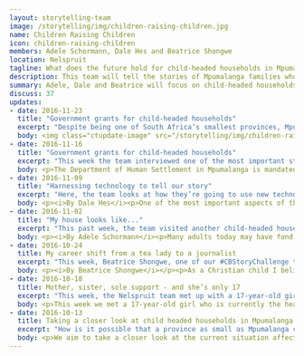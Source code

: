 ```yaml
---
layout: storytelling-team
image: /storytelling/img/children-raising-children.jpg
name: Children Raising Children
icon: children-raising-children
members: Adele Schormann, Dale Hes and Beatrice Shongwe
location: Nelspruit
tagline: What does the future hold for child-headed households in Mpumalanga?
description: This team will tell the stories of Mpumalanga families who live in child-headed households.
summary: Adele, Dale and Beatrice will focus on child-headed households in Mpumalanga, which make up 10% of the country, despite the small size of the province. They will produce a piece that puts names and faces to the continuously growing crisis.
discuss: 37
updates:
- date: 2016-11-23
  title: "Government grants for child-headed households"
  excerpt: "Despite being one of South Africa’s smallest provinces, Mpumalanga is home to 10% of the country’s child-headed households. Without parents, and often ostracised from communities, these children face a daunting uphill battle to survive. We take a look behind the scenes of two poverty-stricken child-headed households in the province, putting a face to their heart-breaking circumstances. We also speak to experts and officials tasked with protecting these children." 
  body: <img class="ctupdate-image" src="/storytelling/img/children-raising-children-5.1.jpg"><p><i>Mpumalanga is home to about 10% of child-headed households in South Africa, with 9, 312 households where the head of the house is a child under 18 years of age. According to these ‘children raising children’, it is a never-ending struggle to make ends meet, to maintain a residence and to be accepted by society for who they are. “There is no time for fun and games for me,” said the head of the Mathebula household, 14-year-old Sharon Mathebula, from Matsulu.</i></p></p><img class="ctupdate-image" src="/storytelling/img/children-raising-children-5.2.jpg"><h3>Adding the numbers</h3><p>According to <a href="https://wazimap.co.za/">Wazimap</a>, 8.5% of child-headed households in the province live in informal dwellings (shacks). This is about 80% of the rate in South Africa (10.8%).</p><iframe id="cr-embed-province-MP-child_households-type_of_dwelling_distribution" class="census-reporter-embed wazimap-iframe" src="https://wazimap.co.za/embed/iframe.html?geoID=province-MP&chartDataID=child_households-type_of_dwelling_distribution&dataYear=2011&chartType=pie&chartHeight=200&chartQualifier=Universe%3A+Households+headed+by+children+under+18&chartTitle=Child-headed+households+by+type+of+dwelling&initialSort=-value&statType=percentage" frameborder="0" width="100%" height="300"></iframe><script src="https://wazimap.co.za/static/js/embed.chart.make.js"></script><p>The average annual household income of a child-headed household in Mpumalanga is R2, 400. It is about the same as the average amount in South Africa.</p><iframe id="cr-embed-province-MP-child_households-annual_income_distribution" class="census-reporter-embed wazimap-iframe wazimap-iframe-bar" src="https://wazimap.co.za/embed/iframe.html?geoID=province-MP&chartDataID=child_households-annual_income_distribution&dataYear=2011&chartType=column&chartHeight=200&chartQualifier=Universe%3A+Households+headed+by+children+under+18&chartTitle=Annual+child-headed+household+income&initialSort=&statType=scaled-percentage" frameborder="0" width="100%" height="300"></iframe><script src="https://wazimap.co.za/static/js/embed.chart.make.js"></script><blockquote><p>“To have a 14-year-old looking after children, to bathe them, to give them guidance, and then still have to go to school and do their homework, is a very sad issue. You think to yourself, what would it be like if this happened to my own children?”<br><br>- Nomfundo Myeza, office manager of Child Welfare Nelspruit.</p></blockquote><h2>Introducing the Sibiya and Mathebula households</h2><p><a href="http://writenews.co.za/">The Write News Agency</a> interviewed two child-headed households to uncover the truth behind the numbers.</p><a class="btn btn-primary btn-block" href="#sibiya-household">The Sibiya household</a><a class="btn btn-primary btn-block" href="#mathebula-household">The Mathebula household</a><a class="btn btn-primary btn-block" href="#legal-perspectives">Legal perspectives</a>  <h3 id="sibiya-household">The Sibiya household</h3><img class="ctupdate-image" src="/storytelling/img/children-raising-children-5.3.jpg"><p><i>Philile Sibiya looks after her two sisters and her own 4-year-old son. Photo by Beatrice Shongwe / The Write News Agency</i></p></p><p>Philile Sibiya (18) is currently the head of a household in Matsulu where she looks after her two sisters, Silo Mwale (12) and Lucy Moyo (9). The children in the household have different surnames since they all have one mother in common but were fathered by different men and took their father’s surname. Philile also gave birth to a son, Musa Madzini, when she was only 14-years-old, and currently looks after the 4-year-old in addition to her siblings. Regardless of their different surnames, this little family is very close.</p><p>“Even though we are of different surnames, our mother loved us together the same way and taught us to be kind to each other because we were breast fed from the same breast,” says Philile.</p><p>Philile is a very polite girl, and soft-spoken when talking to someone. She is dark in complexion and slightly built, with a gold tooth glinting when she gives her shy smile.</p><p>Silo is doing Grade 7 and is a tall young girl with a lighter skin complexion. She is polite but more outspoken than her older sister. As the second eldest in the family, she has to take over the household responsibilities while Philile is at work.</p><p>Lucy is in Grade 2. The last born in the family, she is a very short, shy little girl with an adorable face, but this hasn’t stopped her from wanting to be a police officer one day. One of the tasks she enjoys doing at home is washing school uniforms.</p><p>Baby Musa goes to a daycare centre; he is very quiet but loves to play with friends outside the house.</p><p>All the girls have short hair and Philile explains that there is no money for long, beautiful hair.</p><p>“As the eldest I decided to cut our hair because we would not afford to maintain long hair, I believe that if I can stay with my short hair it would be easy for my younger sister to do the same. So I cut my hair and then I had to convince them that we will not have money to do other things if we don’t cut our hair,” she says.</p><iframe src="https://drive.google.com/file/d/0B0b0Gx5S-jiydkdrLVIxVHh6eXc/preview" width="100%" height="480" frameborder="0"></iframe><p><i>Lullaby&#58; Philile Sibiya sings her 4-year old son this lullaby every night. Video by Dale Hes / The Write News Agency</i></p></p><h4>My mom and dad...</h4><p>The children’s’ mother, Promise Moyo died in 2014 at the age of only 34 after a long sickness. She died on Philile’s 16th birthday. Silo was 10 and Lucy was only 6, whilst baby Musa was about a year old.</p><p>Philile blames a misdiagnosis by nurses at the local clinic for the death of her beloved mother.</p><p>“When my mother started to feel pains on her body, she decided to go to the local clinic after a few days, at the time she was not critically ill. She was then given some medication and then after a few days her body started to swell, we took her to the doctor who told us that the clinic gave our mother [the] wrong medication which caused her body to swell,” says Philile. Promise died at home a few weeks later.</p><img class="ctupdate-image" src="/storytelling/img/children-raising-children-5.4.jpg"><p><i>This photograph stands in the Sibiya living room as a reminder of the children’s late mother. Photo by Adele Schormann / the Write News Agency</i></p><p>Philile’s father (Robert Sibiya) died in 2009 after he was involved in a car accident on his way back from work.</p><p>“We didn’t have much of a relationship because him and my mother were no longer together as he was married to someone else. Even though I lost my real father after it didn’t really affect me because we never had a relationship,” Philile says.</p><p>Lazarus Moyo was Promise’s husband at the time of her death, and treated all of the children as if they were his own, although only Silo was his biological child. Lazarus died from bone cancer in 2015 at the age of 59, with Philile forced to take care of him during his illness, whilst also attending school and taking care of her siblings and son.</p><img class="ctupdate-image" src="/storytelling/img/children-raising-children-5.5.jpg"><p><i>Another reminder of the children’s mother, alongside school medals. Photo by Adele Schormann / the Write News Agency</i></p><p>“We were all loved by the same man who loved our mother and took us [in] as his own kids. I as an elder had to look after him, and his passing really affected me so bad. I was so close to him before his passing, it was all a dream until he was buried and I was left as a father and the mother not only to my own son but to my younger siblings too.”</p><p>“I also miss my parents so much, I miss them every day and I wish that they can come back and take care of us, cook for us and wash our clothes, I wish they can be here to protect us when we are scared at night.”</p><p>Their extended family has apparently cut them off completely.</p><p>“The one aunt I was close to before my mother died has even changed their numbers because I would call and ask for food,” Phillie explains.  “I think she was bothered, I wish they could take us as a family and assist us with what they can.”</p><p>Left without any adult guardians, Philile decided to leave school after Lazarus’ death and look for odd jobs to provide for her family. Philile has broken up with the father of her child and is currently dating a 38-year-old man who supports her financially.</p><p>“I broke up with the father of my child because I took him into the house after my parents died, but he didn’t support his family. He wasted his money. I think if you can be with an older person [it] is not a problem as long as they can take good care of you,” says Philile.</p><h4>My house looks like...</h4><p>The state of the Sibiya household is seriously deteriorating. There are five rooms in the crumbling concrete house and one is still severely damaged from heavy rains that occurred back in March 2015. This room is Silo and Lucy’s bedroom, and a piece of tarpaulin serves as its roof. Philile and baby Musa sleep on an uncomfortable bed in a second bedroom, whilst a third room is a sitting room with shabby couches, a broken television with colourful stickers, and a broken freezer.</p><iframe width="100%" height="315" src="https://www.youtube.com/embed/W7H4aYBGqE8" frameborder="0" allowfullscreen></iframe><p><i>No roof&#58; The bedroom where the family sleeps has a tarpaulin for a roof. Video by Dale Hes / the Write News Agency</i></p><p>The fourth room used to be a bathroom but now serves as a tiny kitchen with an extremely dirty stove, a broken washing machine, and dirty pots and pans piled everywhere.</p><p>There is another room without a roof, which is now a smelly dumping site for all manner of dirty clothes, old toys, pipes and appliances.</p><iframe width="100%" height="315" src="https://www.youtube.com/embed/mFwTvP3C34s" frameborder="0" allowfullscreen></iframe><p><i>Rubbish dump&#58; One of the rooms in the Sibiya household has no roof and is used as a dumpsite for the family's rubbish and old possessions. Video by Dale Hes / the Write News Agency</i></p><p>There is no bathroom in the house and no running water, with the family making use of an outdoor pit toilet and an outside tap which regularly runs out of water.</p><iframe width="100%" height="315" src="https://www.youtube.com/embed/koUqNqfkqSM" frameborder="0" allowfullscreen></iframe><p><i>Toilet facilities&#58; The children from the Sibiya family use an open outdoor pit toilet. Video by Dale Hes / the Write News Agency</i></p><p>Washing of laundry, cutlery and the children themselves is all done from buckets. The children are concerned that there may be nothing left of the house by next winter.</p><p>“Our parents built us a house long before they passed away. We didn’t have money to maintain the house even after they passed away and now every little brick and roof is falling apart. I wonder if we'll still have a shelter by next winter,” Philile explains.</p><img class="ctupdate-image" src="/storytelling/img/children-raising-children-5.6.jpg"><p><i>A broken toy motorbike lies outside the Sibiya home. Photo by Adele Schormann / the Write News Agency</i></p><p>“We are always scared to sleep at night because we hear scary sounds and it is difficult to sleep. When it rains we don’t sleep because the tent roof doesn’t close properly and so the rain comes in and our room gets wet,” Silo says. “Before we close the doors at night we make sure that everyone goes to the toilet so no one has to go out at night, sometimes when we have a running stomach we use a bucket and take it out in the morning.”</p><h4>My teacher’s name is...</h4><p>Philile dropped out of school in 2015. She was in Grade 10. She says she very quickly had to learn how to take care of her younger siblings, even though she was still a child herself.</p><p>“I never get my parents love even myself but I had to learn how to love young people who see me as their mother and father. I never learnt to look after kids, it’s just something that I learn every day.”</p><img class="ctupdate-image" src="/storytelling/img/children-raising-children-5.7.jpg"><p><i>The children scribbled their names on their bedroom doorframe, under the heading ‘The Friends’. Photo by Adele Schormann / the Write News Agency</i></p><p>In 2016 she got a job as a bartender at a tavern in Matsulu. She leaves the house at 7.30am to go to work from Mondays to Thursdays and only finishes work at 9pm, working for more than 13 hours a day. From Friday to Sunday, she only knocks off at midnight.</p><p>“I work like a slave for my siblings to have a better future. I left school last year because I couldn’t handle the pressure and suffering of living without any money,” Philile says.</p><p>For Philile’s younger siblings, life is simpler. “When we wake we first say a prayer, make the bed and go with our sister to drop her son at the crèche. We have our normal school day and then we have to pick up Musa after school. When we get home we start by cooking food for ourselves, then we clean the house before we can do our homework,” says Silo.</p><img class="ctupdate-image" src="/storytelling/img/children-raising-children-5.8.jpg"><p><i>12-year old Silo often does the cooking for the family...when they can afford food. Photo by Beatrice Shongwe / the Write News Agency</i></p><p>The children say they don’t eat anything before school in the morning. “There is nothing to eat in the morning. We have our first meal at school at break time since the school has a feeding scheme that gives us food,” Silo explains. They use local taxis when they go to town, but the younger ones walk more than 5km to school and back.</p><h4>I am hungry because...</h4><p>Philile gets paid R1, 600 per month from working at the tavern, whilst the household receives a R350 social grant for each of the three children. All of Philile’s small salary is spent on basic food such as maize meal, rice, beans, sugar and macaroni.</p><p>“The rest I use to try and patch up the house or buy the kids some shoes or what they would need at that time. Most of the time the food doesn’t last for the whole month; I end up taking some food on credit from the local grocery shop. I wish I could buy the children some snacks once in a while but there is no money for that,” says Philile.</p><p>Philile is the only one old enough to use sanitary pads, but usually she has to use toilet paper or clothes.</p><p>According to <a href="http://living-wage.co.za/">Living-Wage</a> the R2,650 income the family receives on a monthly basis only covers 52% of the household’s minimal need of R5,056.</p><iframe src="https://drive.google.com/file/d/0B2dJ1ce9BZWCWnNDeXpMcVptWk0/preview" width="100%" height="480" frameborder="0"></iframe><p><i>Life is tough&#58; Philile Sibiya takes us on a tour of her home with a GoPro on her head. Video taken with Gopro / the Write News Agency</i></p><p>Philile says that the social workers who visit them are not helpful in any way, despite their promises to assist the family.</p><p>“I went to report the situation at the social workers and when they came to our home they witnessed the life that we live. We were very happy as they promised us food packages and new school uniform, the whole year went by without hearing from them and when I went there we were told that we should wait for them to call us.”</p><p>“I have hope for child-headed households however the government is failing us. We need to work hard for the young ones and build a beautiful future,” says Philile.</p><h4>I do not feel safe in our house because...</h4><p>Silo and Lucy expressed their fear of crime and said they are very afraid, especially at night when their older sister is working and they are home alone.</p><p>“We have to be alone all day and night when our sister is at work; we are always scared because we hear funny sounds at night but we have to be strong,” says Lucy.</p><p>People often walk past their house from taverns, sometimes shouting and fighting. Philile said crime affects their lives drastically. She recalls an incident that occurred in June 2016 when criminals tried to gain access into their house via the roof.</p><p>“Silo and Lucy heard some noise and started to scream. Fortunately, the criminals ran away. We feel very vulnerable,” said Philile.</p><img class="ctupdate-image" src="/storytelling/img/children-raising-children-5.9.jpg"><p><i>Criminals have tried to gain access to the Sibiya house through the roof. Photo by Adele Schormann / the Write News Agency</i></p><h4>People don’t seem to like us because...</h4><p>Feeling too embarrassed and scared to approach the local church, Philile says the family suffers in silence.</p><p>“I think it’s because it’s a big church and they don’t really know that there are people who go to church hungry and I have been scared to disclose my situation because I am afraid that they will reject me.”</p><p>“I feel that the society only help people who can help them back, as for me and my siblings, we feel rejected by our own community.”</p><p>However, the family is desperate for assistance from their community.</p><p>“I want the society to come to assist us when we don’t have food. How do they throw away food when we don’t have even a slice of bread? I wish they could come and ask what is wrong and if we are ok, we need their support,” says Philile, adding that people sometimes exploit them when hearing they are orphans. “The society is not supportive, most people once they know that you are an orphan, they want to exploit you knowing that there is no one to step up for you.”</p><img class="ctupdate-image" src="/storytelling/img/children-raising-children-5.10.jpg"><p><i>There is barely time to wash dishes when you are struggling to survive. Photo by Beatrice Shongwe/the Write News Agency</i></p><h4>When we get sick...</h4><p>“When me or my sister get sick we walk [ourselves] to the clinic, I accompany my other siblings but we walk to the clinic, when we have medication to drink we remind each other every day until they are finished,” says Silo.</p><h4>One day, I want to become...</h4><p>They all hope for a better future. Philile says that she has always wanted to be a social worker, while Silo wants to be a doctor and Lucy a police officer. “When I grow up I want to be a police officer, I want to shoot all the criminals who steal from people,” says Lucy.</p><p>Philile’s says her ultimate wish is for her younger siblings to finish their studies and “become who ever that they want to be in life”. She wishes to one day return to school so that she can fulfil her dreams.</p><p>“But how do I go to school while I need to provide for three other younger siblings? I left school because I had to look after my siblings but there is no one to look after me. I don’t want them to leave school because I am here and will always be there for them,” she says.</p><h4>I love my older sister because...</h4><p>The siblings have a good relationship and said they are a close-knit family, and get along very well.</p><p>“I wish that we could have a meal every day and my sister to get a better job,” said Silo. The family also desperately wants their house to be fixed so that they can be safe.</p><h3 id="mathebula-household">The Mathebula household</h3><img class="ctupdate-image" src="/storytelling/img/children-raising-children-5.11.jpg"><p><i>14-year old Sharon Mathebula looks after her sister, 3-year-old Chantelle. Photo by Dale Hes / the Write News Agency</i></p><h4>Hello, my name is...</h4><p>14-year-old Sharon Mathebula is barely a teenager, but is currently the head of a household in Matsulu outside Mbombela. She looks after her only sister, Chantelle Mnisi (3). The two are very close and enjoy each other’s company.</p><p>“Our mother always taught us to take care of each other and share every little thing that she provided while she was still alive. I love my sister very much, I take care of her because I don’t want to see her sad,” says Mathebula.</p><p>Sharon is very tall and skinny with a dark complexion&#58; she could easily pass for a model. She is a kind-hearted person and comes across as shy, with deep brown eyes that reflect the pain she has experienced.</p><p>She explains that she got very sick during 2014 and had to stay at home until she was well enough. Consequently, she fell back a year in school and is now in Grade 6. Chantelle stays with a neighbour when her sister is at school because there is no money to take her to a crèche. She has short hair, with a dark complexion and a cheeky but adorable grin. At her age, she is already bubbly and bold.</p><h4>My mom and dad...</h4><p>Sharon explains that they were brought up by a single mother and she does not know her biological father. Their mother, Brenda Mnisi passed away in June 2016 at the age of 30; she was diagnosed with TB and died after a long period of sickness.</p><p>“I would always pray that my mother doesn’t die because she was all that we had and she liked cooking for us, but seeing her sleeping in the bed in pain was very painful for me and my little sister,” says Sharon.</p><img class="ctupdate-image" src="/storytelling/img/children-raising-children-5.12.jpg"><p><i>The front door of the Mathebula shack has the name of the family’s late mother Brenda Mnisi and the two children. Photo by Adele Schormann / the Write News Agency</i></p><p>Sharon’s father abandoned her mother soon after she was born.</p><p>“Some say he is in Swaziland but I don’t know him. My mother didn’t like talking about him. I wish he was here for me when I need him but I have to accept that I am on my own,” says Sharon.</p><p>Chantelle Mnisi has a different father to Sharon, and he died in 2013 when Brenda was pregnant with her. “I don’t know what was wrong with him because we didn’t live with him and he didn’t like to visit us,” Sharon says.</p><h4>My house looks like...</h4><p>The two sisters live in a one-roomed shack constructed from salvaged pieces of wood, with a tin roof, dusty concrete floor and inside walls draped with old fabric and plastic.</p><p>“My mother was unemployed. She used to make money from selling wood because most of the people here use fire to prepare their food. She only managed to make this one-roomed house and I wish she had money to build a proper house for us,” says Sharon.</p><iframe width="100%" height="315" src="https://www.youtube.com/embed/hFhkQfcA2O8" frameborder="0" allowfullscreen></iframe><p><i>Poverty&#58; 14-year-old Sharon Mathebula lives in a tiny one-room shack, looking after her 3-year-old sister Chanetelle. Video by Dale Hes / the Write News Agency</i></p><p>The ‘house’ is filled with piles of clothes, blankets, old toys, rotten vegetables and crockery and cutlery, with a ragged bed in the corner. There’s a television which doesn’t work, and a lingering smell of urine. To power the bare lightbulb in the house, the family gets electricity from an illegal connection, whilst there is no running water. Piles of buckets are stacked in the corners of the room, which the family uses to fetch water from a community tank.</p><p>Outside, there is a plastic enclosure without a roof, where the sisters bathe themselves from a bucket, and they share a pit toilet with their neighbours.</p><iframe width="100%" height="315" src="https://www.youtube.com/embed/9sSHY6rw9HU" frameborder="0" allowfullscreen></iframe><i>Cooking&#58; Sharon Mathebula (14) and her sister Chantelle (3) live in a one-room shack in Matsulu Mpumalanga. There is no electricity so they collect firewood every day to cook food. Video by Dale Hes / the Write News Agency</i><h4>My teacher’s name is...</h4><p>Sharon says she was upset to miss a year of school, but is determined to achieve her goal of becoming a police officer. She is a good netball player and plays for the school team.  “I love the police uniform and people will respect me when I am a policewoman,” she says.</p><p>Sharon says that since her mother passed away, she hasn’t been able to spend time with her friends as she has to look after her sister.</p><blockquote><p>“I don’t have time to play with friends, I study.”</p></blockquote><img class="ctupdate-image" src="/storytelling/img/children-raising-children-5.13.jpg"><p><i>Sharon is proud of her schoolwork and wants to be a police officer one day. Photo by Dale Hes / the Write News Agency</i></p><h4>I am hungry because...</h4><p>Sharon only receives an income of R350 a month from her social grant. Grant money isn’t received for her sister, as the grant was closed when Brenda died. The family’s neighbours, who try to support the sisters where they can, have tried to engage with social workers to solve the problem, without success.</p><p>“The money that we get does nothing because we just have to buy maize meal, cooking oil, eggs and other small things. We travel every week to get chicken intestines at a local factory and it is not good for us because after eating we get runny stomach[s]. But if I don’t get these chicken leftovers we will starve,” says Sharon.</p><p>According to <a href="http://living-wage.co.za/">Living-Wage</a> the R350 income the family receives on a monthly basis only covers 7% of the household’s minimal need of R5,056.</p><img class="ctupdate-image" src="/storytelling/img/children-raising-children-5.14.jpg"><p><i>Sharon and Chantelle at the fireplace where they cook food. Photo by Beatrice Shongwe / the Write News Agency</i></p><p>Sharon also has to ensure that the family always has wood to cook food on the fire. “It is very tiring to keep trying to find wood every day and sometimes we cannot find any and have to eat nothing. It breaks my heart when we don’t have food, I don’t like seeing my little sister crying because she wants food.”</p><iframe src="https://drive.google.com/file/d/0B2dJ1ce9BZWCQjZiTzRQbGRNWTg/preview" width="100%" height="480" frameborder="0"></iframe><p><i>Long walk for water&#58; Sharon walks about 1km every day to fetch water. Video taken with GoPro / the Write News Agency</i></p><h4>I feel safe in the house because...</h4><p>The township where Sharon and Chantelle stay is crime-ridden, but the girls’ neighbours make them feel safe.</p><p>“I feel safe in the house because our neighbours are very close to us they make sure that we are safe and the door is locked before we go to sleep,” Sharon says.</p><p>The girls’ grandmother Betty Maluphi and family friend Sesane Nkosi have recently started helping to take care of the girls. Seasane even helped to bury Sharon and Chantelle’s mother.</p><img class="ctupdate-image" src="/storytelling/img/children-raising-children-5.15.jpg"><p><i>Gogo Betty Maluphi and concerned citizen, Sesane Nkosi help the children out wherever they can. Photo by Adele Schormann / the Write News Agency</i></p><h4>People don’t seem to care...</h4><p>Sharon says that people in her community seem not to care about the circumstances of the girls. “I think people don’t care about what happened to you and if you don’t have parents or not. I joined a new church and I see people wearing nice clothes and nice shoes but they don’t care if they see I wear the same thing every Sunday. We only receive assistance from our neighbours, but not other people who know that we are orphans,” she says.</p><p>At school, Sharon tries to hide her plight from her classmates.</p><p>“At school I pretend to behave like any other kids and make sure that no-one notices my sadness. I feel like the teachers also don’t know much about our situation because they don’t talk to us about what we are going through.”</p><h4>When we get sick we walk to the clinic...</h4><p>When the girls get sick, they have to spend several hours walking to a community clinic. “There is only one clinic we can go to and it takes us half a day to get to that place. When my mother was alive she would accompany us,” says Sharon.</p><h4>I love my sister because...</h4><p>The two sisters have an inseparable bond. When Sharon comes back from school, she can’t wait to spend time with her younger sister.</p><p>“We are very close, when my mother was alive she would ask me to babysit Chantelle and bottle feed her. I don’t regret having a little sister because she always cheers me up. Sometimes I bring food from school and we share the meal together,” Sharon says.</p><img class="ctupdate-image" src="/storytelling/img/children-raising-children-5.16.jpg"><p><i>Often a piece of pap is all the children can eat for the day. Photo by Beatrice Shongwe / the Write News Agency</i></p><h4>I wish that...</h4><p>“I wish that we [could] find assistance at least from the social workers to give us food, school uniforms and a proper house. I pray that God gives me strength to take care of my sister,” says Sharon.</p><img class="ctupdate-image" src="/storytelling/img/children-raising-children-5.17.jpg"><p><i>The shack is piled with buckets used to collect water. Photo by Adele Schormann / the Write News Agency</i></p><h3 id="legal-perspectives">Legal perspectives from the Centre for Child Law</h3><p>Without adult care, children from child-headed households are often uneducated about the legal frameworks protecting them and how to go about accessing grants. Professor Ann Skelton, Director of the Centre for Child Law at the University of Pretoria, says that grant access itself is problematic.</p><img class="ctupdate-image" src="/storytelling/img/children-raising-children-5.18.jpg"><p>“Access to grants is difficult for the child head, who must be at least 16 to qualify. Even though they may have a house, it is difficult to maintain the house and keep municipal services going when there is no money for this,” says Skelton.</p><p>Skelton says that if the eldest child is too young to manage the responsibilities of running a household, social workers are more likely to arrange foster care for the family.</p><p>“One must remember that the legal recognition of child-headed households was simply done to make sure that the law could deal with children without removing them, but it was never viewed by government as a preferential way of dealing with children. Generally child-headed households are allowed to operate where there is a risk that other arrangements may cause the children to lose their main asset - ie their family home,” she explains.</p><p><a href="http://www.justice.gov.za/legislation/acts/2005-038%20childrensact.pdf">The Children’s Act</a> makes specific provisions for child-headed households, but states that a child-headed household “must function under the general supervision of an adult designated by a children’s court, or an organ of state or non-governmental organisation determined by the provincial head of social development”.</p><p>The Act states that a provincial head of social development may recognise a household as a child-headed household if&#58;</p><ul><li>The parent, guardian or caregiver of the household is terminally ill, has died or has abandoned the children.</li><li>No adult family member is available to provide care for the children.</li><li>A child over the age of 16 has assumed the role of caregiver.</li><li>It is in the best interest of the children in the household.</li></ul><p>Skelton points out that while the adults appointed as caregivers are responsible for collecting and administering money from grants, they may not take any decisions without consulting the child heading the household.</p><p>“The child heading the household may take all day-to-day decisions relating to the household and the children in the household. The child head may also report the supervising adult if they are not satisfied with the manner in which the adult is performing his or her duties,” she says.</p><p>Skelton adds that child-headed households may become victims of crime and have money taken away from them.</p><p>“However, there are many instances where they are assisted by neighbours and school teachers who help them. On the brighter side, research has shown that the number of child-headed households is not growing, and that they are not in existence for a long time because the eldest child becomes an adult or another adult relative comes to assist them.”</p><p>In terms of procedures with regards to identifying children from these households in the media, Skelton says that care must be taken not to share addresses to ensure the children’s safety.</p><p>“Some personal information, such as addresses, may enable others to intrude on the privacy and safety of individuals who are the subject of news coverage. To minimise these risks, the media should only disclose sufficient personal information to identify the persons being reported in the news.”</p><h4>Government – the main roleplayer</h4><p>The Department of Social Development (DSD) is the provincial government entity ultimately tasked to identify and seek appropriate adult care for child-headed households, with the assistance of other government departments, NGOs and social workers.</p><p>Mpumalanga DSD spokesperson Ronnie Masilela explains that the department conducts assessments of child-headed households and then seeks to appoint a foster parent.</p><p>“When we do an assessment, we look at a number of things including the housing aspect and the income aspect, and in some instances I must say the situation is disturbing.”</p><p>In these instances, he explains, the department tries to do as much as possible to link the child-headed households with people who “have their best interests at heart”.</p><p>In these instances, we try as much as possible to link them up with people who have their best interests at heart. If we believe that there is capacity from one of the kids then we place the rest of the children under the guardianship of that child. We then need to process the issue of a foster care grant and how to use that money to make sure it services the needs of all the children.”</p><p>According to Masilela, the department has a profile of the houses in the province that need intervention, but the number of social workers is not enough.</p><p>“The ratio of social workers to households is 1 to 8000. But you don’t need to be professionally qualified as a social worker to deal with these issues. Everyone can deal with the issues in their own special way as a caring member of society. Once you pick up that there is something you can do, please deal with it. We are calling on everyone in our community to take a strong stance against social ills such as substance abuse, rape and child neglect,” Masilela says.</p><p>DSD programmes such as the Isibindi Model are reportedly starting to make a real difference.</p><p>“Through this model we find the children who need assistance with their homework and all the other things needed to grow up and be a normal child. The progress we see is quite good and motivating. Statistics will tell you that in the pass rate of matrics, many are coming through this model. But we also need partnerships with the private sector, because as government alone we can only do up to a certain level,” Masilela says.</p><p>Watch the full interview here&#58;</p><iframe src="https://drive.google.com/file/d/0B0b0Gx5S-jiydlB1bEEzZ3hqMlU/preview" width="100%" height="480" frameborder="0"></iframe><p><i>Video by Dale Hes / the Write News Agency</i></p><h4>Government prioritises child-headed households</h4><p>The Department of Human Settlement in Mpumalanga is mandated to provide assistance to all vulnerable groups including child-headed homes, orphans, elderly people and people with disabilities by prioritising them in its programmes.</p><p>According to departmental spokesperson Freddy Ngobe, the Department ensures that allocations of houses are biased towards vulnerable groups.</p><p>Watch the full interview here&#58;</p><iframe src="https://drive.google.com/file/d/0B0b0Gx5S-jiyRm9KQWJvYUUxRnM/preview" width="100%" height="480" frameborder="0"></iframe><p><i>Video by Dale Hes / the Write News Agency</i></p><h4>SASSA explains grants for child-headed households</h4><p>According to the Children’s Act, children below the age of 18 cannot receive grant money for themselves. Senzeni Ngubeni, spokesperson for the Mpumalanga region of the South African Social Security Services Agency (SASSA), says that child support and foster care grants are only given to parents or court-appointed guardians of children.</p><p>“We have a problem with child-headed households in Mpumalanga, but a child cannot apply for a grant on their own. When a parent passes away, there must be a legal guardian, relative or responsible community member duly appointed in terms of the Children’s Act, a legal process which goes through a magistrate. This is unless the eldest child is over the age of 18, in which case they are officially an adult and can apply for a grant,” Ngubeni says.</p><p>Ngubeni says that there are situations where child-headed households sit without appointed adult guardians for long periods of time, and therefore don’t have access to any grants to help them survive.</p><p>“This is why there is a call for community members to inform social workers so that they can intervene and ensure that these children don’t go to bed hungry, that they are still able to attend school and that they can grow up as any ordinary child would,” he says.</p><p>Watch the full interview here&#58;</p><iframe src="https://drive.google.com/file/d/0B0b0Gx5S-jiyS292R2V1amVlYXM/preview" width="100%" height="480" frameborder="0"></iframe><p><i>Video by Dale Hes / the Write News Agency</i></p><h4>The role of NGOs</h4><p>NGOs such as Child Welfare have a crucial role to play in assisting government to provide care for child-headed households. Nomfundo Myeza, office manager for Child Welfare Nelspruit, has experienced the heartbreak of child-headed households first hand.</p><p>“To have a 14-year-old looking after children, to bath them, to give them guidance, and then still have to go to school and do their homework, is a very sad issue. You think to yourself, what would it be like if this happened to my own children?”</p><p>Sometimes finding adult guardians willing to care for children is a difficult task. “We try to keep them within the family of origin, but sometimes we find that there are no other family members, and when people want to assist, they want to take only one of the children. It’s difficult to ask someone to take four or five other children into their home when they may already have two of their own children. This is when we keep the children in their own homes and try to assist with donations,” Myeza explains.</p><p>She says that the community can help by opening their doors and accommodating children if space is available.</p><p>“We need families that can adopt them. Even if it’s not taking them into their own homes, it can be a case of visiting them, giving them guidance and giving them the adult role models they need.”</p><p>Myeza further appeals for the giving spirit shown during the Festive Season to be evident throughout the year.</p><p>“In December we have a lot of people wanting to give presents and donations, but these kids are hungry throughout the year. We feel that the spirit people have in December can extend to January, so that the children have uniforms, lunchboxes and other things they need.”</p><p>Watch the full interview here&#58;</p><iframe src="https://drive.google.com/file/d/0B0b0Gx5S-jiyZ080bWRtQkttM00/preview" width="100%" height="480" frameborder="0"></iframe><p><i>Video by Dale Hes / the Write News Agency</i></p><h4>Life after child-headed households&#58; A success story</h4><p>Once part of a child-headed household in Mpumalanga, Prudence Mokoena (23) has managed to pull herself out of difficult circumstances to become a successful entrepreneur today. Prudence was used to life without her mother, who used to live and work as a domestic worker in another city while she was still alive, leaving Prudence, her younger brother and two cousins at home.</p><p>“Our mama was a single parent and me, my brother and two cousins had to be on our own throughout the year. She only came home every few weeks to bring us food and then she would return to work,” says Prudence.</p><p>Prudence’s mother died of cancer in 2012, leaving the older cousin in charge of the household.</p><p>“The struggle went from bad to worse. Things got so much tougher because we had no one,” Prudence explains.</p><p>“We all depended on our older cousin and it wasn’t easy because she was also young. At some point I would need someone older to talk to about life experiences but I didn’t really have anyone. I had to experience life’s changes on my own and try to learn as I went along.”</p><p>Prudence says that fending for themselves made the children become responsible at a very young age. “We learnt to cook, wash and to be responsible at a very young age, and it was very hard as kids. We wanted to go and play and have time with our friends, but instead we had to watch other kids playing while we took care of the home.”</p><p>Prudence says that she never gave up, continuing to go to school and finishing matric. She has now landed a job as a senior executive advertiser at a publication called Campus Connect, and has successfully registered her own company called Blue Print.</p><p>“Today I am happy with the person I am and who I am becoming, because I’m climbing the ladder of success. I know my mother would be proud of me. With God’s help and hard work, it is possible to be successful,” Prudence says.</p><p>Prudence has managed to fight seemingly insurmountable odds and make a success of herself.</p><p>Watch the video for Prudence’s message to the thousands of children involved in the struggle of living in child-headed households&#58;</p><iframe src="https://drive.google.com/file/d/0B0b0Gx5S-jiyX3pUOXhTNy1haTQ/preview" width="100%" height="480" frameborder="0"></iframe><p><i>Video by Prudence Mokoena</i></p><img class="ctupdate-image" src="/storytelling/img/children-raising-children-5.19.jpg"><p><i>The team&#58; Adele Schormann, Dale Hes and Beatrice Shongwe</i></p><p><i>Note to judges&#58; After the competition we would like to continue with this project and post the project on The Write News Agency’s website with a special section for donations. We don’t want to ask for money but rather identify the needs of the children who were involved in this project. For example, a dress for a farewell dance, a new roof, food, clothes, toys etc and upon receiving the donations, we want to post photos of the children with the donations so that donors may see that their generosity has made an impact. Thank you for granting us the opportunity to work on this project. </i></p>
- date: 2016-11-16
  title: "Government grants for child-headed households"
  excerpt: "This week the team interviewed one of the most important stakeholders in the child-headed households phenomenon: local government. Freddy Ngobe of the Department of Human Settlement discussed the scope of assistance that government is meant to be providing to these young and vulnerable families." 
  body: <p>The Department of Human Settlement in Mpumalanga is mandated to provide assistance to all vulnerable groups including child-headed homes, orphans, elderly people and people with disabilities by prioritising them in its programmes. According to departmental spokesperson Freddy Ngobe, the Department ensures that allocations of houses are biased towards vulnerable groups.</p><p>Watch the full interview here&#58;</p><iframe src="https://drive.google.com/file/d/0B0b0Gx5S-jiybTFKTDBPVmFpWnM/preview" frameborder="0" width="100%" height="480"></iframe>
- date: 2016-11-09
  title: "Harnessing technology to tell our story"
  excerpt: "Here, the team looks at how they’re going to use new technologies to tell their story. These innovations, they believe, will allow readers to become fully immersed in the story and understand the gravity of the challenges facing child-headed households in Mpumalanga." 
  body: <p><i>By Dale Hes</i><p>One of the most important aspects of the Codebridge Re-imagine Storytelling Challenge is to harness new technologies and apps which are able to add impactful angles to a story. In terms of our “Children Raising Children” feature, these innovations will allow readers to become fully immersed in the story and understand the gravity of the challenges facing child-headed households in Mpumalanga.</p><p>Media Monitoring Africa and Code for South Africa’s Wazimap website provides a new level of clarity on some of the most pressing issues facing South Africa. In our work as journalists, we have recognised the potential of this data journalism tool, and are partnering with the developers to introduce it to newsrooms in Mpumalanga, a province which is a few steps behind the technological revolution. For the storytelling challenge, this Wazimap link provides a clear overview of the province, and the figure of just under 10 000 households headed by children under 18 was what prompted us to undertake this project in the first place&#58; <a href="https://wazimap.co.za/profiles/province-MP-mpumalanga/">https://wazimap.co.za/profiles/province-MP-mpumalanga/</a>. It’s extremely interesting to explore this tool, and you’ll undoubtedly want to peruse the figures of the area you live in.</p><p>Other cutting-edge innovations give a more literal view of the story. We have personally visited several child-headed households and were shocked by the living conditions of these broken families. Giving the readers a visual, first-hand look at these homes is one of the most effective ways to relay our intended message and make the difference that we strive to achieve through our journalism. Having been introduced to 360 degree cameras a few months ago, we were highly impressed by the ability of these gadgets to do exactly that.</p><p>Check out this website to see what we mean&#58; <a href="http://labs.tribune.com.pk/inside-machar-colony/">http://labs.tribune.com.pk/inside-machar-colony/</a> </p><p>We believe that these cameras will be invaluable in portraying what we saw in our visits and ultimately, the realities faced by child-headed households. The fact that footage from 360 degree cameras can now be viewed in virtual reality is even more exciting.</p><p>Drones have become a worldwide phenomenon, used by videographers and photographers to create some of the most spectacular, unique and impactful images yet seen. People such as Johnny Miller from Unequal Scenes have shown the potential of these aircraft to highlight the inequality still rampant in our country&#58; <a href="http://unequalscenes.com/">http://unequalscenes.com/</a>.</p><p>Our hope is to use a drone to give an aerial perspective of the townships in which child-headed households live, to show the distances they have to walk to school, and the undeveloped infrastructure of their often dangerous neighbourhoods.</p><p>In the modern world, journalistic storytelling can (and should) be far more than just a piece of writing and a few photographs, although these obviously still play an essential role in telling stories. But the ability to support these traditional methods with today’s incredible technology can elevate a story to a powerful, much more personal level.</p>
- date: 2016-11-02
  title: "My house looks like..."
  excerpt: "This past week, the team visited another child-headed household where they found a young family sleeping under a tent where parts of the roof used to be. This same room is used to store dirty dishes and water during the day." 
  body: <p><i>By Adele Schormann</i><p>Many adults today may have fond memories of their fathers climbing onto the roof of their house to fix a leak or making a hole in a wall to hang a picture. Do we ever stop to think what a house may look like if there is no one to assist with upkeep and maintenance of a residence or dwelling?</p><p>This thought hit us like a brick this past week when we visited the home of a child-headed household based in Matsulu, Mpumalanga. The state of this specific family’s house is seriously depleting.</p><p>Talking to the children, we learned that one of their major concerns is the state of their house. The children fear that by next winter, there may be nothing left of their current five bedroom house.</p><p>“Our parents built us a house long before they passed away. We didn’t have money to maintain the house even after they passed away and now every little brick and [piece of] roof is falling apart,” said the eldest of the children. “I wonder if we'll still have a shelter by next winter.”</p><div class="col-xs-12 sdcu1-left sdcu1-right"><img class="ctupdate-image" src="/storytelling/img/children-raising-children-4.1.jpg"><i>Photo by Beatrice Shongwe</i></div><p>There are five rooms in the house; one was severely damaged during heavy rains in March 2015. This is where two of the girls sleep and they have been forced to use a tent to replace parts of the roof that were destroyed. This also serves as a dumping ground for dirty dishes and water. The eldest daughter and her baby sleep in the second bedroom, while a third room serves as a sitting room. The fourth and final room used to be a bathroom but is now used as the kitchen.</p><p>Looking at Maslow’s Hierarchy of Needs, shelter is a basic human need. This most recent visit has in particular left us asking&#58; how is it that young children are being deprived of such as basic need and being made to live like this?</p>
- date: 2016-10-24
  title: My career shift from a tea lady to a journalist
  excerpt: "This week, Beatrice Shongwe, one of our #CBStoryChallenge team members from Nelspruit, tells her own story of how she landed up in journalism. Beatrice has spent the past few weeks interviewing child-headed households around Mpumalanga and is an integral part of her team, as well as the Write News Agency." 
  body: <p><i>By Beatrice Shongwe</i></p><p>As a Christian child I believe that things don’t always turn out the way you plan but the way God plans. My journey is humbling because I started from humbling beginnings.</p><p>A child I always dreamt of becoming a journalist and religiously followed the local news despite the fact that -- I thought -- my chances of becoming a journalist one day were slim. This didn’t stop me from dreaming. I attended public schools and quickly joined a local acting and debate/poem group to try and advance myself.</p><p>Walls were slowly closing in and my dreams seemed to be fading away, I didn’t know where I needed to go to kick start my career in journalism.</p><p>When I finished matric in 2012, university was not even an option as I fell pregnant. Six months after finishing school I found myself a job as a cleaning/tea lady at a marketing company based in Mbombela.</p><p>Sometimes I would help out at reception and quickly learned how to use a computer and improve my typing skills and usage of the English language.</p><p>I enjoyed working with people and seeing what a big difference a mere cup of tea or coffee could make to their day. This led to my meeting with Adele Schormann (owner of The Write News Agency) – offering her a cup of tea when I could see she needed it most. I approached her and explained my love and passion for journalism and asked if she would grant me the opportunity to work in an actual newsroom. In no time at all I was writing articles and I will never forget the first time one of my articles were published in the Sunday Times (September 2014). Seeing my name in such a prestigious publication, was one of the highlights of my life and I will never forget how I broke out in tears when Adele showed me the newspaper with my name printed in bold.</p><p>Two years later I am still writing articles from my home town, Matsulu and giving a voice to my community. Earlier this year I received a recognition award during the provincial Govan Mbeki Awards for my reportage on the struggle of people to get an RDP house and the maintenance issues and injustice that goes with being granted such a house.</p><p>Starting out as a journalist in Matsulu was not always easy since some folks did not know what a journalist does and how getting one’s story out there for the public to read, can make a difference.</p><p>I am extremely passionate about the project we are currently working on involving child headed households since it is an issue that affects my community and thus affects me. It is my wish that through journalism, solutions to pressing problems may become clear and I look forward to playing my part as the watchdog of Matsulu.</p>
- date: 2016-10-18
  title: Mother, sister, sole support - and she’s only 17
  excerpt: "This week, the Nelspruit team met up with a 17-year-old girl who is raising her three siblings and has a young son of her own. She works for up to 16 hours a day, meaning that her young family is left alone at home. She is just one of several hundred families who are in a similar situation, and who the team hope to meet over the next month." 
  body: <p>This week we met a 17-year-old girl who is currently the head of her household in Matsulu, Mpumalanga, and is willing to let us interview her and her family. She has three siblings between the ages of eight and 13, as well as a three-year-old son.<p>They live in their family home which was severely damaged during the recent storms; to the point where parts of the roof is missing.</p><p>She had to leave school when she was in Grade 9 after both her parents passed away and started working part-time at a spaza shop. Recently, she found a more permanent position in a local tavern where she works from 8am until midnight every single day. Besides the small salary she gets from working there, the family relies heavily on social grants. When their parents died, the siblings’ relatives cut all ties with them and refused to support them, meaning that sometimes the young family goes without food for up to two days.</p><p>She told us that she is extremely concerned about the safety of her younger siblings and son since she works until midnight and they are left unattended and alone at home. Even though she is struggling to make end’s meet, she does not want to see her younger siblings, whom she “loves dearly”, go to an orphanage.</p><p>She also told us that she gave up on her dream of becoming a nurse in order to take care of her younger siblings and on numerous occasions, counsellors and social workers have made promises to help the family; but to date, no one has made good on their promises.</p><p>In the coming week, we will identify a second child-headed household to interview.</p>
- date: 2016-10-13
  title: Taking a closer look at child headed households in Mpumalanga
  excerpt: "How is it possible that a province as small as Mpumalanga can have so many broken households that have left children without parents? For the #CBStoryChallenge, we aim to interrogate and attempt to understand why this happening." 
  body: <p>We aim to take a closer look at the current situation affecting child headed households in Mpumalanga. The beautiful province of Mpumalanga is a small but picturesque province in South Africa and is well-known for world famous tourist attractions such as the Kruger National Park. But outside the picture perfect scenes, the province has a devastating amount of child headed households. According to Wazimaps, more than 10% of all child headed households in South Africa, are situated in Mpumalanga. How is it possible that such a small province can have so many broken households that have left children without parents?</p><p>From a recent interview with a child headed household, the plight of these sometimes large families made up entirely of helpless children, various social issues that affect them came to light. One being employment. The 17-year old girl who has to take care of five siblings, lied to the owner of a tavern about her age to get a job that keeps her busy from 08:00 to 00:00, day in and day out. Thus leaving her younger siblings to fend for themselves because “someone has to bring home the bacon,” the young girl said.</p><p>The issue of employment does not only affect adults living in South Africa but also children. We plan to look at other issues that affect these fragile households such as&#58;</p><ul><li>Health – does HIV/Aids affect them and how?</li><li>Education – Whilst students at various universities in the country are making their case for free education, what chances of getting any education do members of a child headed household have?</li><li>Accommodation – Are these individuals left with a mere shack? What condition is their shelter in? Does this meet all their needs?</li><li>Crime – Without a parental figure in the households, are these individuals easy targets for criminals or not? How does crime affect them?</li><li>Income/grants – Do these households benefit from government grants or donations from the private sector? What are their monthly/daily expenses? Are they surviving on the money they get or do they have to resort to alternative means to get additional income?</li><li>Society at large – How does society perceive these child headed households? Are they accepted by all or rejected? Does their community/church/elders turn a blind eye to their suffering or are they being supported?</li><li>Relationship with siblings – We would like to have a look at the relationship that exists between siblings. How do the younger ones perceive the eldest and vice versa? Do they respect one another or go about doing their own thing?</li><li>Transport – How do people with little or no income go about using transport? We want to investigate how far it is that these individuals have to travel to get to schools, a supermarket or clinics, for example.</li><li>Basic services – With water being a priority in South Africa following a devastating drought, we would like to have a look at how basic services affect child headed households. Do they have access to clean, running water or do they have to fetch water on a daily basis?</li></ul><p>Our end goal is to raise awareness around the dire situation these child headed households find themselves in as to get the community more involved in their lives and to assist them where necessary. We hope to get the message across that every child matters, whether they have parents who love them or not.</p><p>We plan to utilise various resources to tell our story. We will start with identifying child headed households to interview and then spend a day with each one to ask the burning questions and also to study them. We would like to get firsthand experience of their daily routines and how they go about doing chores without the assistance of an adult. Then we will get comment from professional bodies and associations and try to come up with a solution for this problem. We will also make use of various data tools that have been made available to us via Codebridge to compare the situation in Mpumalanga with that of the entire South Africa. This will show readers just how serious the situation is. In a world with so many problems, how does one compare one problem to another? We also want to make use of a 360 camera to show viewers what these informal dwellings look like where the children live. We will make use of video footage, drone footage and photos to further show the ins and outs of these childrens’ lives. A picture says a thousand words and in a video, another thousand words can drive their plight home.</p><p>We hope that with the information that we gathered, to publish our findings and solutions on a website to show others how dire the situation really is. We also hope to add a page to the website where interested parties can be part of the children’s lives. We want to identify each member that we interviewed and write a little about what’s going on in their lives. For example, one child has a school farewell next month and she wishes for a nice dress. By asking interested parties to donate these kind of items instead of cash, will bring a big change to their lives as people will be donating ‘chances’. By ‘chances’ we mean opportunities to live life and to do things that normal children would.</p><p>We believe that the best gift one can give another is an opportunity/chance to have a full life. This way we can then also take a photo of the girl in her donated dress so that donors can see where their ‘money’ went and how happy it made the individual.</p><h4>About us</h4><p>We are part of The Write News Agency, a freelance news agency based in Nelspruit, Mpumalanga.</p><p><b>Adéle</b><img class="tsupdate-image" src="/storytelling/img/children-raising-children-1.1.jpg"> - Adéle started the company in 2012 with the idea to take things a bit easier after being on the front line of news for nearly eight years. That soon changed when she was joined by two energetic and passionate journalists. Nowadays the company is run on a tight schedule with breaking news and outstanding copy being supplied to all corners of the world. Whilst she is still compiling newsworthy articles on a daily basis, she also takes pride in managing and guiding the dedicated team.</p><p><b>Dale</b><img class="tsupdate-image float-left" src="/storytelling/img/children-raising-children-1.3.jpg"> - After graduating at the top of his journalism class at Varsity College Pretoria, Dale joined The Write News Agency at the beginning of 2013. He is proud to have had his news stories featured on the front pages of some of South Africa’s most respected newspapers and is a regular contributor for several national and international magazines. Copywriting has become a much more important focus of his job, and his creativity and perfectionism have seen him gaining high praise from the numerous clients he has worked with so far.</p><p><b>Beatrice</b><img class="tsupdate-image" src="/storytelling/img/children-raising-children-1.2.jpg"> - Born and bred in the Lowveld, Beatrice joined The Write News Agency in 2014, and is the newest addition to the team. She has settled in quickly and proven to be a promising young writer with her stories already being published in national newspapers and local media. Due to her caring nature, Beatrice is considered the ‘Mother Theresa’ of the office, and she loves writing human interest stories which focus on people’s lives and make a positive impact. This, along with a questioning mind and fierce determination makes Beatrice a valuable member of our team.</p>
---
```


